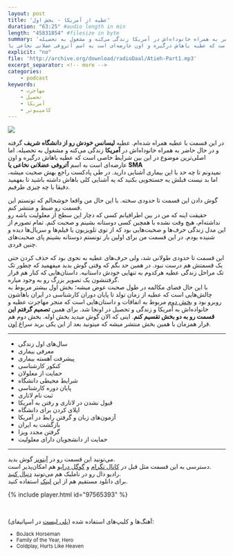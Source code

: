 ```yaml
---
layout: post
title: 'عطیه از آمریکا - بخش اول'
duration: "63:25" #audio length in min
length: "45831854" #filesize in byte
summary: 'در این قسمت با عطیه همراه شده‌ام. عطیه لیسانس خودش رو از دانشگاه شریف گرفته و در حال حاضر به همراه خانوداه‌اش در آمریکا زندگی می‌کنه و مشغول به تحصیله.
اما اصلی‌ترین موضوع در این بین شرایط خاصی است که عطیه باهاش درگیره و اون عارضه‌ای است به اسم آتروفی عضلانی نخاعی یا SMA'
explicit: "no"
file: 'http://archive.org/download/radioDaal/Atieh-Part1.mp3'
excerpt_separator: <!-- more -->
categories:
    - podcast
keywords:
    - مهاجرت
    - تحصیل
    - آمریکا
    - کامپیوتر
---
```

<img src="{{site.baseurl}}/public/img/atieh1/cover.jpg" class="cover-img"/>

در این قسمت با عطیه همراه شده‌ام. عطیه **لیسانس خودش رو از دانشگاه شریف** گرفته و در حال حاضر به همراه خانوداه‌اش در **آمریکا** زندگی می‌کنه و مشغول به تحصیله.
اما اصلی‌ترین موضوع در این بین شرایط خاصی است که عطیه باهاش درگیره و اون عارضه‌ای است به اسم **آتروفی عضلانی نخاعی یا SMA**  
نمیدونم تا چه حد با این بیماری آشنایی دارید. در طی پادکست راجع بهش صحبت میشه، اما بد نیست قبلش یه جستجویی بکنید که یه آشنایی کلی باهاش داشته باشید تا بفهمید دقیقا با چه چیزی طرفیم.  

گوش دادن این قسمت تا حدودی سخته. با این حال من واقعا خوشحالم که تونستم این قسمت رو ضبط و منتشر کنم.  
حقیقت اینه که من در بین اطرافیانم کسی که دچار این سطح از معلولیت باشه رو نداشته‌ام، هیچ وقت نشده با همچین کسی دوستانه بشینم و صحبت کنم. تمام تصورم از این مدل زندگی حرف‌ها و صحبت‌هایی بود که از توی تلویزیون یا فیلم‌ها و سریال‌ها دیده و شنیده بودم. در این قسمت من برای اولین بار تونستم دوستانه بشینم پای صحبت‌های چنین فردی.
<!-- more -->

این قسمت تا حدودی طولانی شد، ولی حرف‌های عطیه به نحوی بود که حذف کردن حتی یک قسمتش هم درست نبود. در همین حد بگم که وقتی گوش بدید میفهمید که چطور تک تک مراحل زندگی عطیه هرکدوم به تنهایی خودش داستانیه. داستان‌هایی که کنار هم قرار گرفتنشون یک تصویر بزرگ رو به وجود میاره.  
با این حال فضای مکالمه در طول صحبت عوض میشه؛ بخش اول بیشتر مربوط به چالش‌هایی است که عطیه از زمان تولد تا پایان دوران کارشناسی در ایران باهاشون روبرو بود و [بخش دوم](atieh-part2) مربوط به اتفاقات و داستان‌هایی است که منجر مهاجرت عطیه و خانواده‌اش به آمریکا و زندگی و تحصیل در اونجا شد. برای همین **تصمیم گرفتم این قسمت رو به دو بخش تقسیم کنم**. اینی که الان گوش میدید بخش اوله. بخش دوم هم قرار همزمان با همین بخش منتشر میشه که میتونید بعد از این یکی برید سراغ [اون](atieh-part2).

<hr>

- سال‌های اول زندگی
- معرفی بیماری
- پیشرفت آهسته بیماری
- کنکور کارشناسی
- حمایت از معلولان
- شرایط محیطی دانشگاه
- پایان دوره کارشناسی
- ثبت نام لاتاری
- قبول نشدن در لاتاری و رفتن به آمریکا
- اپلای کردن برای دانشگاه
- آزمون‌های زبان و گرفتن رابط در آمریکا
- بازگشت به ایران
- گرفتن مجدد ویزا
- حمایت از دانشجویان دارای معلولیت

<hr>

می‌تونید این قسمت رو در [آیتونز](http://apple.co/2go4xdT) گوش بدید.  
دسترسی به این قسمت مثل قبل در [کانال تگرام](https://t.me/radioDaal) و [گوگل درایو](http://bit.ly/daal-22) هم امکان‌پذیر است.  
رادیو دال رو در ناملیک هم می‌تونید [دنبال کنید](http://bit.ly/2C2KlZw).  
برای دانلود مستقیم هم از این [لینک]({{page.file}}) استفاده کنید.

{% include player.html id="97565393" %}

<br>

آهنگ‌ها و کلیپ‌های استفاده شده ([پلی لیست](http://bit.ly/daal-music) در اسپاتیفای): 
<div dir="ltr" style="font-size: smaller;">
<ul>
<li>BoJack Horseman</li>
<li>Family of the Year, Hero</li>
<li>Coldplay, Hurts Like Heaven</li>
</ul>
</div>